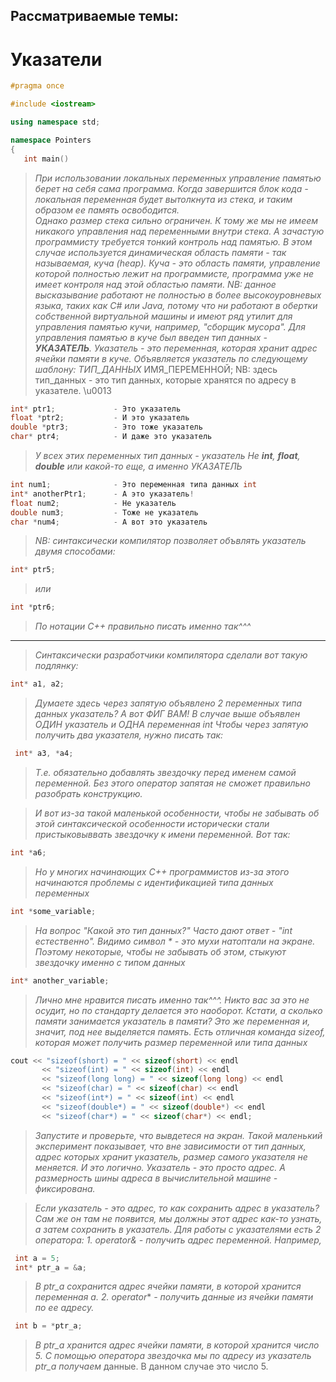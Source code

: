 ## Рассматриваемые темы: 
# Указатели

```c++ 
#pragma once

#include <iostream>

using namespace std;

namespace Pointers
{
   int main()
   ```
   
   >  *При использовании локальных переменных управление памятью берет на себя сама программа. 
      Когда завершится блок кода - локальная переменная будет вытолкнута из стека, 
      и таким образом ее память освободится.  
      Однако размер стека сильно ограничен. К тому же мы не имеем никакого управления над
      переменными внутри стека. А зачастую программисту требуется тонкий контроль над памятью.
      В этом случае используется динамическая область памяти - так называемая, куча (heap).
      Куча - это область памяти, управление которой полностью лежит на программисте,
      программа уже не имеет контроля над этой областью памяти.
      NB: данное высказывание работают не полностью в более высокоуровневых языка,
      таких как C# или Java, потому что ни работают в обертки собственной виртуальной машины и
      имеют ряд утилит для управления памятью кучи, например, "сборщик мусора".
      Для управления памятью в куче был введен тип данных - **УКАЗАТЕЛЬ**.
      Указатель - это переменная, которая хранит адрес ячейки памяти в куче.
      Объявляется указатель по следующему шаблону: 
      ТИП_ДАННЫХ* ИМЯ_ПЕРЕМЕННОЙ;
      NB: здесь тип_данных - это тип данных, которые хранятся по адресу в указателе.
\u0013
   ```c++  
   int* ptr1;             - Это указатель
   float *ptr2;           - И это указатель
   double *ptr3;          - Это тоже указатель
   char* ptr4;            - И даже это указатель
   ```
   > *У всех этих переменных тип данных - указатель
     Не **int**, **float**, **double** или какой-то еще, а именно УКАЗАТЕЛЬ*

   ```c++
   int num1;              - Это переменная типа данных int
   int* anotherPtr1;      - А это указатель!
   float num2;            - Не указатель
   double num3;           - Тоже не указатель
   char *num4;            - А вот это указатель
   ```

  > *NB: синтаксически компилятор позволяет объвлять указатель двумя способами:*
      
   ```c++
   int* ptr5;
   ```
  >  *или*
  
   ```c++  
   int *ptr6; 
   ```
  > *По нотации С++ правильно писать именно так^^^*
  ____________________________________________________________
  
  > *Синтаксически разработчики компилятора сделали вот такую подлянку:*
   ```c++   
   int* a1, a2;
   ```
  > *Думаете здесь через запятую объявлено 2 переменных типа данных указатель?*
  > *А вот ФИГ ВАМ!
     В случае выше объявлен ОДИН указатель и ОДНА переменная int
     Чтобы через запятую получить два указателя, нужно писать так:*
   ```c++  
    int* a3, *a4; 
   ```
  > *Т.е. обязательно добавлять звездочку перед именем самой переменной. Без этого оператор запятая не сможет правильно разобрать конструкцию.*

> *И вот из-за такой маленькой особенности, чтобы не забывать об этой синтаксической особенности
  исторически стали пристыковыввать звездочку к имени переменной. Вот так:*
  
  ```c++
  int *a6;
  ```
> *Но у многих начинающих С++ программистов из-за этого начинаются проблемы 
  с идентификацией типа данных переменных*
  
  ```c++
  int *some_variable;
  ```
>  *На вопрос "Какой это тип данных?"
  Часто дают ответ - "int естественно". Видимо символ * - это мухи натоптали на экране.
  Поэтому некоторые, чтобы не забывать об этом, стыкуют звездочку именно с типом данных*
  
  ```c++
  int* another_variable;
  ```
 > *Лично мне нравится писать именно так^^^. Никто вас за это не осудит, но по стандарту делается это наоборот.*
 > *Кстати, а сколько памяти занимается указатель в памяти? Это же переменная и, значит, под нее выделяется память.
   Есть отличная команда sizeof, которая может получить размер переменной или типа данных*
      
  ```c++
  cout << "sizeof(short) = " << sizeof(short) << endl
         << "sizeof(int) = " << sizeof(int) << endl      
         << "sizeof(long long) = " << sizeof(long long) << endl  
         << "sizeof(char) = " << sizeof(char) << endl      
         << "sizeof(int*) = " << sizeof(int) << endl        
         << "sizeof(double*) = " << sizeof(double*) << endl 
         << "sizeof(char*) = " << sizeof(char*) << endl;    
   ```
   
  > *Запустите и проверьте, что вывдетеся на экран.
    Такой маленький эксперимент показывает, что вне зависимости от тип данных, адрес которых хранит указатель,
    размер самого указателя    не меняется.
    И это логично. Указатель - это просто адрес. А размерность шины адреса
    в вычислительной машине - фиксирована.*

  > *Если указатель - это адрес, то как сохранить адрес в указатель? 
    Сам же он там не появится, мы должны этот адрес как-то узнать,
    а затем сохранить в указатель.
    Для работы с указателями есть 2 оператора:
    1. operator& - получить адрес переменной. Например,*
   ```c++
    int a = 5;
    int* ptr_a = &a; 
   ```
  > *В ptr_a сохранится адрес ячейки памяти, в которой хранится переменная a.*
    *2. operator** *- получить данные из ячейки памяти по ее адресу.*
   ```c++
    int b = *ptr_a;
   ```
  > *В ptr_a хранится адрес ячейки памяти, в которой хранится число 5.
    С помощью оператора звездочка мы по адресу из указатель ptr_a получаем*
    данные. В данном случае это число 5.
